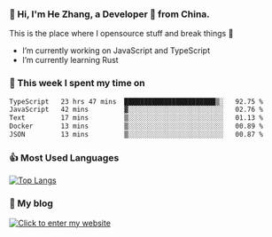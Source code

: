 ### 👋 Hi, I'm He Zhang, a Developer 🚀 from China.

This is the place where I opensource stuff and break things :rofl:

- I’m currently working on JavaScript and TypeScript
- I’m currently learning Rust

### 💪 This week I spent my time on 
<!--START_SECTION:waka-->

```txt
TypeScript   23 hrs 47 mins  ███████████████████████▒░   92.75 %
JavaScript   42 mins         ▓░░░░░░░░░░░░░░░░░░░░░░░░   02.76 %
Text         17 mins         ▒░░░░░░░░░░░░░░░░░░░░░░░░   01.13 %
Docker       13 mins         ▒░░░░░░░░░░░░░░░░░░░░░░░░   00.89 %
JSON         13 mins         ▒░░░░░░░░░░░░░░░░░░░░░░░░   00.87 %
```

<!--END_SECTION:waka-->

### 👍 Most Used Languages
[![Top Langs](https://github-readme-stats.vercel.app/api/top-langs/?username=zhanghecool&layout=compact)](https://zhanghe.cool)

### 🌈 My blog 
[![Click to enter my website](https://cdn.jsdelivr.net/gh/zhanghecool/assets/images/gif/zhanghecools.gif)](https://zhanghe.cool)
